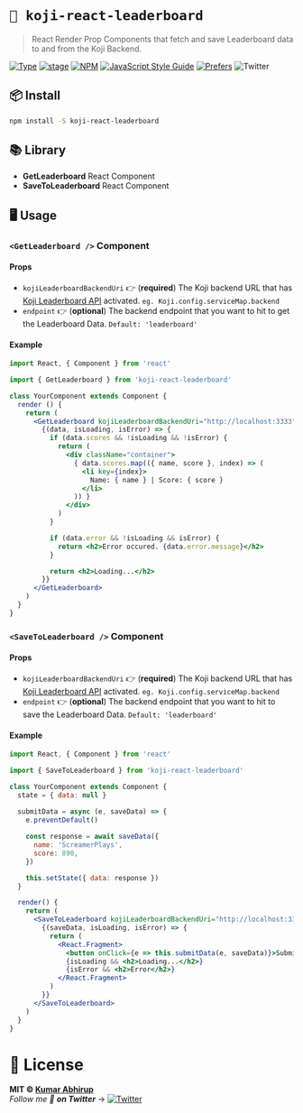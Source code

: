 # `🦋 koji-react-leaderboard`

> React Render Prop Components that fetch and save Leaderboard data to and from the Koji Backend.

[![Type](https://img.shields.io/badge/type-React%20Component-yellow.svg?style=flat-square)](https://www.npmjs.com/package/koji-react-leaderboard)
[![stage](https://img.shields.io/badge/stage-BetaTesting%20%F0%9F%94%A5-000000.svg?style=flat-square)](https://github.com/KumarAbhirup/koji-react-leaderboard)
[![NPM](https://img.shields.io/npm/v/koji-react-leaderboard.svg)](https://www.npmjs.com/package/koji-react-leaderboard) [![JavaScript Style Guide](https://img.shields.io/badge/code_style-Airbnb-brightgreen.svg)](https://github.com/KumarAbhirup/koji-react-leaderboard/blob/master/.eslintrc)
[![Prefers](https://img.shields.io/badge/prefers-NPM%20Installation-blue.svg?style=flat-square)](https://www.npmjs.com/package/koji-react-leaderboard)
![Twitter](https://img.shields.io/twitter/follow/kumar_abhirup.svg?style=social&label=@kumar_abhirup)

## 📦 Install

```bash
npm install -S koji-react-leaderboard
```

## 📚 Library

- **GetLeaderboard** React Component
- **SaveToLeaderboard** React Component

## 🖥️ Usage

### `<GetLeaderboard />` Component

#### Props

- `kojiLeaderboardBackendUri` 👉 (**required**) The Koji backend URL that has [Koji Leaderboard API](https://www.npmjs.com/package/koji-leaderboard-api) activated. `eg. Koji.config.serviceMap.backend`
- `endpoint` 👉 (**optional**) The backend endpoint that you want to hit to get the Leaderboard Data. `Default: 'leaderboard'`

#### Example

```jsx
import React, { Component } from 'react'

import { GetLeaderboard } from 'koji-react-leaderboard'

class YourComponent extends Component {
  render () {
    return (
      <GetLeaderboard kojiLeaderboardBackendUri="http://localhost:3333">
        {(data, isLoading, isError) => {
          if (data.scores && !isLoading && !isError) {
            return (
              <div className="container">
                { data.scores.map(({ name, score }, index) => (
                  <li key={index}>
                    Name: { name } | Score: { score }
                  </li>
                )) }
              </div>
            )
          }

          if (data.error && !isLoading && isError) {
            return <h2>Error occured. {data.error.message}</h2>
          }

          return <h2>Loading...</h2>
        }}
      </GetLeaderboard>
    )
  }
}
```

### `<SaveToLeaderboard />` Component

#### Props

- `kojiLeaderboardBackendUri` 👉 (**required**) The Koji backend URL that has [Koji Leaderboard API](https://www.npmjs.com/package/koji-leaderboard-api) activated. `eg. Koji.config.serviceMap.backend`
- `endpoint` 👉 (**optional**) The backend endpoint that you want to hit to save the Leaderboard Data. `Default: 'leaderboard'`

#### Example

```jsx
import React, { Component } from 'react'

import { SaveToLeaderboard } from 'koji-react-leaderboard'

class YourComponent extends Component {
  state = { data: null }
  
  submitData = async (e, saveData) => {
    e.preventDefault()

    const response = await saveData({
      name: 'ScreamerPlays',
      score: 890,
    })

    this.setState({ data: response })
  }

  render() {
    return (
      <SaveToLeaderboard kojiLeaderboardBackendUri="http://localhost:3333">
        {(saveData, isLoading, isError) => {
          return (
            <React.Fragment>
              <button onClick={e => this.submitData(e, saveData)}>Submit data</button>
              {isLoading && <h2>Loading...</h2>}
              {isError && <h2>Error</h2>}
            </React.Fragment>
          )
        }}
      </SaveToLeaderboard>
    )
  }
}
```

# 📝 License

**MIT © [Kumar Abhirup](https://www.twitter.com/kumar_abhirup)**
<br />
_Follow me 👋 **on Twitter**_ →   [![Twitter](https://img.shields.io/twitter/follow/kumar_abhirup.svg?style=social&label=@kumar_abhirup)](https://twitter.com/kumar_abhirup/)

